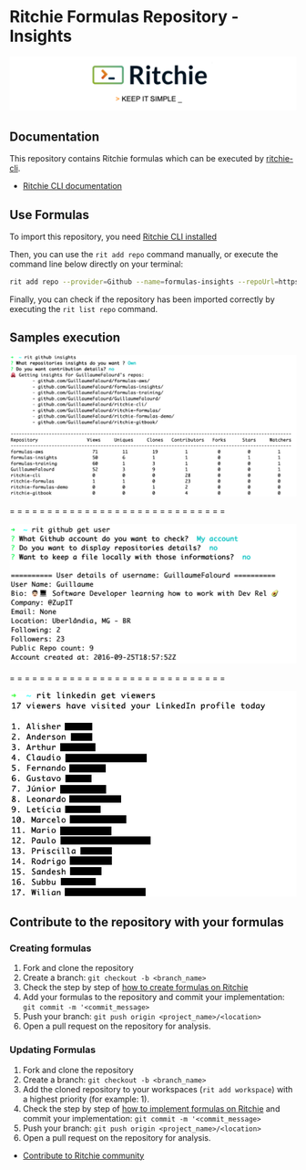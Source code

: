 # Ritchie Formulas Repository - Insights

![Rit banner](/docs/img/ritchie-banner.png)

## Documentation

This repository contains Ritchie formulas which can be executed by [ritchie-cli](https://github.com/ZupIT/ritchie-cli).

- [Ritchie CLI documentation](https://docs.ritchiecli.io)

## Use Formulas

To import this repository, you need [Ritchie CLI installed](https://docs.ritchiecli.io/getting-started/installation)

Then, you can use the `rit add repo` command manually, or execute the command line below directly on your terminal:

```bash
rit add repo --provider=Github --name=formulas-insights --repoUrl=https://github.com/GuillaumeFalourd/formulas-insights --priority=3
```

Finally, you can check if the repository has been imported correctly by executing the `rit list repo` command.

## Samples execution

![Demo Github](/docs/img/rit-github-insights.png)

= = = = = = = = = = = = = = = = = = = = = = = = = = = = =

![Demo Github](/docs/img/rit-github-get-user.png)

= = = = = = = = = = = = = = = = = = = = = = = = = = = = =

![Demo LinkedIn](/docs/img/rit-linkedin-get-viewers.png)

## Contribute to the repository with your formulas

### Creating formulas

1. Fork and clone the repository
2. Create a branch: `git checkout -b <branch_name>`
3. Check the step by step of [how to create formulas on Ritchie](https://docs.ritchiecli.io/tutorials/formulas/how-to-create-formulas)
4. Add your formulas to the repository
and commit your implementation: `git commit -m '<commit_message>`
5. Push your branch: `git push origin <project_name>/<location>`
6. Open a pull request on the repository for analysis.

### Updating Formulas

1. Fork and clone the repository
2. Create a branch: `git checkout -b <branch_name>`
3. Add the cloned repository to your workspaces (`rit add workspace`) with a highest priority (for example: 1).
4. Check the step by step of [how to implement formulas on Ritchie](https://docs.ritchiecli.io/tutorials/formulas/how-to-implement-a-formula)
and commit your implementation: `git commit -m '<commit_message>`
5. Push your branch: `git push origin <project_name>/<location>`
6. Open a pull request on the repository for analysis.

- [Contribute to Ritchie community](https://github.com/ZupIT/ritchie-formulas/blob/master/CONTRIBUTING.md)
